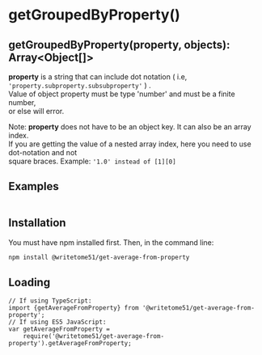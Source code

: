 # getGroupedByProperty()
## getGroupedByProperty(property, objects): Array<Object[]>

  
<b>property</b> is a string that can include dot notation ( i.e,  `'property.subproperty.subsubproperty'` ) .  
Value of object property must be type 'number' and must be a finite number,  
or else will error. 

Note:  <b>property</b> does not have to be an object key. It can also be an array index.  
If you are getting the value of a nested array index, here you need to use dot-notation and not  
square braces.  Example: `'1.0' instead of [1][0]`

## Examples
```

```

## Installation

You must have npm installed first.  Then, in the command line:

```bash
npm install @writetome51/get-average-from-property
```
## Loading
```
// If using TypeScript:
import {getAverageFromProperty} from '@writetome51/get-average-from-property';
// If using ES5 JavaScript:
var getAverageFromProperty = 
	require('@writetome51/get-average-from-property').getAverageFromProperty;
```
